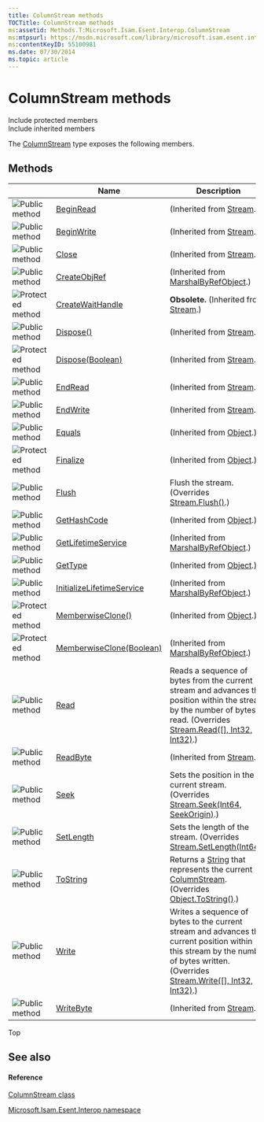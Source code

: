 ```yaml
---
title: ColumnStream methods
TOCTitle: ColumnStream methods
ms:assetid: Methods.T:Microsoft.Isam.Esent.Interop.ColumnStream
ms:mtpsurl: https://msdn.microsoft.com/library/microsoft.isam.esent.interop.columnstream_methods(v=EXCHG.10)
ms:contentKeyID: 55100981
ms.date: 07/30/2014
ms.topic: article
---
```


# ColumnStream methods

Include protected members  
Include inherited members  

The [ColumnStream](dn334143\(v=exchg.10\).md) type exposes the following members.

## Methods

<table>
<thead>
<tr class="header">
<th> </th>
<th>Name</th>
<th>Description</th>
</tr>
</thead>
<tbody>
<tr class="odd">
<td><img src="../images/dn292146.pubmethod(exchg.10).gif" title="Public method" alt="Public method" /></td>
<td><a href="https://docs.microsoft.com/dotnet/api/system.io.stream.beginread?redirectedfrom=MSDN#System_IO_Stream_BeginRead_System_Byte___System_Int32_System_Int32_System_AsyncCallback_System_Object_">BeginRead</a></td>
<td>(Inherited from <a href="https://docs.microsoft.com/dotnet/api/system.io.stream?redirectedfrom=MSDN">Stream</a>.)</td>
</tr>
<tr class="even">
<td><img src="../images/dn292146.pubmethod(exchg.10).gif" title="Public method" alt="Public method" /></td>
<td><a href="https://docs.microsoft.com/dotnet/api/system.io.stream.beginwrite?redirectedfrom=MSDN#System_IO_Stream_BeginWrite_System_Byte___System_Int32_System_Int32_System_AsyncCallback_System_Object_">BeginWrite</a></td>
<td>(Inherited from <a href="https://docs.microsoft.com/dotnet/api/system.io.stream?redirectedfrom=MSDN">Stream</a>.)</td>
</tr>
<tr class="odd">
<td><img src="../images/dn292146.pubmethod(exchg.10).gif" title="Public method" alt="Public method" /></td>
<td><a href="https://docs.microsoft.com/dotnet/api/system.io.stream.close?redirectedfrom=MSDN#System_IO_Stream_Close">Close</a></td>
<td>(Inherited from <a href="https://docs.microsoft.com/dotnet/api/system.io.stream?redirectedfrom=MSDN">Stream</a>.)</td>
</tr>
<tr class="even">
<td><img src="../images/dn292146.pubmethod(exchg.10).gif" title="Public method" alt="Public method" /></td>
<td><a href="https://docs.microsoft.com/dotnet/api/system.marshalbyrefobject.createobjref?redirectedfrom=MSDN#System_MarshalByRefObject_CreateObjRef_System_Type_">CreateObjRef</a></td>
<td>(Inherited from <a href="https://docs.microsoft.com/dotnet/api/system.marshalbyrefobject?redirectedfrom=MSDN">MarshalByRefObject</a>.)</td>
</tr>
<tr class="odd">
<td><img src="../images/dn292116.protmethod(exchg.10).gif" title="Protected method" alt="Protected method" /></td>
<td><a href="https://docs.microsoft.com/dotnet/api/system.io.stream.createwaithandle?redirectedfrom=MSDN#System_IO_Stream_CreateWaitHandle">CreateWaitHandle</a></td>
<td><strong>Obsolete.</strong> (Inherited from <a href="https://docs.microsoft.com/dotnet/api/system.io.stream?redirectedfrom=MSDN">Stream</a>.)</td>
</tr>
<tr class="even">
<td><img src="../images/dn292146.pubmethod(exchg.10).gif" title="Public method" alt="Public method" /></td>
<td><a href="https://docs.microsoft.com/dotnet/api/system.io.stream.dispose?redirectedfrom=MSDN#System_IO_Stream_Dispose">Dispose()</a></td>
<td>(Inherited from <a href="https://docs.microsoft.com/dotnet/api/system.io.stream?redirectedfrom=MSDN">Stream</a>.)</td>
</tr>
<tr class="odd">
<td><img src="../images/dn292116.protmethod(exchg.10).gif" title="Protected method" alt="Protected method" /></td>
<td><a href="https://docs.microsoft.com/dotnet/api/system.io.stream.dispose?redirectedfrom=MSDN#System_IO_Stream_Dispose_System_Boolean_">Dispose(Boolean)</a></td>
<td>(Inherited from <a href="https://docs.microsoft.com/dotnet/api/system.io.stream?redirectedfrom=MSDN">Stream</a>.)</td>
</tr>
<tr class="even">
<td><img src="../images/dn292146.pubmethod(exchg.10).gif" title="Public method" alt="Public method" /></td>
<td><a href="https://docs.microsoft.com/dotnet/api/system.io.stream.endread?redirectedfrom=MSDN#System_IO_Stream_EndRead_System_IAsyncResult_">EndRead</a></td>
<td>(Inherited from <a href="https://docs.microsoft.com/dotnet/api/system.io.stream?redirectedfrom=MSDN">Stream</a>.)</td>
</tr>
<tr class="odd">
<td><img src="../images/dn292146.pubmethod(exchg.10).gif" title="Public method" alt="Public method" /></td>
<td><a href="https://docs.microsoft.com/dotnet/api/system.io.stream.endwrite?redirectedfrom=MSDN#System_IO_Stream_EndWrite_System_IAsyncResult_">EndWrite</a></td>
<td>(Inherited from <a href="https://docs.microsoft.com/dotnet/api/system.io.stream?redirectedfrom=MSDN">Stream</a>.)</td>
</tr>
<tr class="even">
<td><img src="../images/dn292146.pubmethod(exchg.10).gif" title="Public method" alt="Public method" /></td>
<td><a href="https://docs.microsoft.com/dotnet/api/system.object.equals?redirectedfrom=MSDN#System_Object_Equals_System_Object_">Equals</a></td>
<td>(Inherited from <a href="https://docs.microsoft.com/dotnet/api/system.object?redirectedfrom=MSDN">Object</a>.)</td>
</tr>
<tr class="odd">
<td><img src="../images/dn292116.protmethod(exchg.10).gif" title="Protected method" alt="Protected method" /></td>
<td><a href="https://docs.microsoft.com/dotnet/api/system.object.finalize?redirectedfrom=MSDN#System_Object_Finalize">Finalize</a></td>
<td>(Inherited from <a href="https://docs.microsoft.com/dotnet/api/system.object?redirectedfrom=MSDN">Object</a>.)</td>
</tr>
<tr class="even">
<td><img src="../images/dn292146.pubmethod(exchg.10).gif" title="Public method" alt="Public method" /></td>
<td><a href="dn334193(v=exchg.10).md">Flush</a></td>
<td>Flush the stream. (Overrides <a href="https://docs.microsoft.com/dotnet/api/system.io.stream.flush?redirectedfrom=MSDN#System_IO_Stream_Flush">Stream.Flush()</a>.)</td>
</tr>
<tr class="odd">
<td><img src="../images/dn292146.pubmethod(exchg.10).gif" title="Public method" alt="Public method" /></td>
<td><a href="https://docs.microsoft.com/dotnet/api/system.object.gethashcode?redirectedfrom=MSDN#System_Object_GetHashCode">GetHashCode</a></td>
<td>(Inherited from <a href="https://docs.microsoft.com/dotnet/api/system.object?redirectedfrom=MSDN">Object</a>.)</td>
</tr>
<tr class="even">
<td><img src="../images/dn292146.pubmethod(exchg.10).gif" title="Public method" alt="Public method" /></td>
<td><a href="https://docs.microsoft.com/dotnet/api/system.marshalbyrefobject.getlifetimeservice?redirectedfrom=MSDN#System_MarshalByRefObject_GetLifetimeService">GetLifetimeService</a></td>
<td>(Inherited from <a href="https://docs.microsoft.com/dotnet/api/system.marshalbyrefobject?redirectedfrom=MSDN">MarshalByRefObject</a>.)</td>
</tr>
<tr class="odd">
<td><img src="../images/dn292146.pubmethod(exchg.10).gif" title="Public method" alt="Public method" /></td>
<td><a href="https://docs.microsoft.com/dotnet/api/system.object.gettype?redirectedfrom=MSDN#System_Object_GetType">GetType</a></td>
<td>(Inherited from <a href="https://docs.microsoft.com/dotnet/api/system.object?redirectedfrom=MSDN">Object</a>.)</td>
</tr>
<tr class="even">
<td><img src="../images/dn292146.pubmethod(exchg.10).gif" title="Public method" alt="Public method" /></td>
<td><a href="https://docs.microsoft.com/dotnet/api/system.marshalbyrefobject.initializelifetimeservice?redirectedfrom=MSDN#System_MarshalByRefObject_InitializeLifetimeService">InitializeLifetimeService</a></td>
<td>(Inherited from <a href="https://docs.microsoft.com/dotnet/api/system.marshalbyrefobject?redirectedfrom=MSDN">MarshalByRefObject</a>.)</td>
</tr>
<tr class="odd">
<td><img src="../images/dn292116.protmethod(exchg.10).gif" title="Protected method" alt="Protected method" /></td>
<td><a href="https://docs.microsoft.com/dotnet/api/system.object.memberwiseclone?redirectedfrom=MSDN#System_Object_MemberwiseClone">MemberwiseClone()</a></td>
<td>(Inherited from <a href="https://docs.microsoft.com/dotnet/api/system.object?redirectedfrom=MSDN">Object</a>.)</td>
</tr>
<tr class="even">
<td><img src="../images/dn292116.protmethod(exchg.10).gif" title="Protected method" alt="Protected method" /></td>
<td><a href="https://docs.microsoft.com/dotnet/api/system.marshalbyrefobject.memberwiseclone?redirectedfrom=MSDN#System_MarshalByRefObject_MemberwiseClone_System_Boolean_">MemberwiseClone(Boolean)</a></td>
<td>(Inherited from <a href="https://docs.microsoft.com/dotnet/api/system.marshalbyrefobject?redirectedfrom=MSDN">MarshalByRefObject</a>.)</td>
</tr>
<tr class="odd">
<td><img src="../images/dn292146.pubmethod(exchg.10).gif" title="Public method" alt="Public method" /></td>
<td><a href="dn334198(v=exchg.10).md">Read</a></td>
<td>Reads a sequence of bytes from the current stream and advances the position within the stream by the number of bytes read. (Overrides <a href="https://docs.microsoft.com/dotnet/api/system.io.stream.read?redirectedfrom=MSDN#System_IO_Stream_Read_System_Byte___System_Int32_System_Int32_">Stream.Read([], Int32, Int32)</a>.)</td>
</tr>
<tr class="even">
<td><img src="../images/dn292146.pubmethod(exchg.10).gif" title="Public method" alt="Public method" /></td>
<td><a href="https://docs.microsoft.com/dotnet/api/system.io.stream.readbyte?redirectedfrom=MSDN#System_IO_Stream_ReadByte">ReadByte</a></td>
<td>(Inherited from <a href="https://docs.microsoft.com/dotnet/api/system.io.stream?redirectedfrom=MSDN">Stream</a>.)</td>
</tr>
<tr class="odd">
<td><img src="../images/dn292146.pubmethod(exchg.10).gif" title="Public method" alt="Public method" /></td>
<td><a href="dn334154(v=exchg.10).md">Seek</a></td>
<td>Sets the position in the current stream. (Overrides <a href="https://docs.microsoft.com/dotnet/api/system.io.stream.seek?redirectedfrom=MSDN#System_IO_Stream_Seek_System_Int64_System_IO_SeekOrigin_">Stream.Seek(Int64, SeekOrigin)</a>.)</td>
</tr>
<tr class="even">
<td><img src="../images/dn292146.pubmethod(exchg.10).gif" title="Public method" alt="Public method" /></td>
<td><a href="dn334196(v=exchg.10).md">SetLength</a></td>
<td>Sets the length of the stream. (Overrides <a href="https://docs.microsoft.com/dotnet/api/system.io.stream.setlength?redirectedfrom=MSDN#System_IO_Stream_SetLength_System_Int64_">Stream.SetLength(Int64)</a>.)</td>
</tr>
<tr class="odd">
<td><img src="../images/dn292146.pubmethod(exchg.10).gif" title="Public method" alt="Public method" /></td>
<td><a href="dn334149(v=exchg.10).md">ToString</a></td>
<td>Returns a <a href="/dotnet/api/system.string">String</a> that represents the current <a href="dn334143(v=exchg.10).md">ColumnStream</a>. (Overrides <a href="https://docs.microsoft.com/dotnet/api/system.object.tostring?redirectedfrom=MSDN#System_Object_ToString">Object.ToString()</a>.)</td>
</tr>
<tr class="even">
<td><img src="../images/dn292146.pubmethod(exchg.10).gif" title="Public method" alt="Public method" /></td>
<td><a href="dn334197(v=exchg.10).md">Write</a></td>
<td>Writes a sequence of bytes to the current stream and advances the current position within this stream by the number of bytes written. (Overrides <a href="https://docs.microsoft.com/dotnet/api/system.io.stream.write?redirectedfrom=MSDN#System_IO_Stream_Write_System_Byte___System_Int32_System_Int32_">Stream.Write([], Int32, Int32)</a>.)</td>
</tr>
<tr class="odd">
<td><img src="../images/dn292146.pubmethod(exchg.10).gif" title="Public method" alt="Public method" /></td>
<td><a href="https://docs.microsoft.com/dotnet/api/system.io.stream.writebyte?redirectedfrom=MSDN#System_IO_Stream_WriteByte_System_Byte_">WriteByte</a></td>
<td>(Inherited from <a href="https://docs.microsoft.com/dotnet/api/system.io.stream?redirectedfrom=MSDN">Stream</a>.)</td>
</tr>
</tbody>
</table>


Top

## See also

#### Reference

[ColumnStream class](dn334143\(v=exchg.10\).md)

[Microsoft.Isam.Esent.Interop namespace](hh596136\(v=exchg.10\).md)